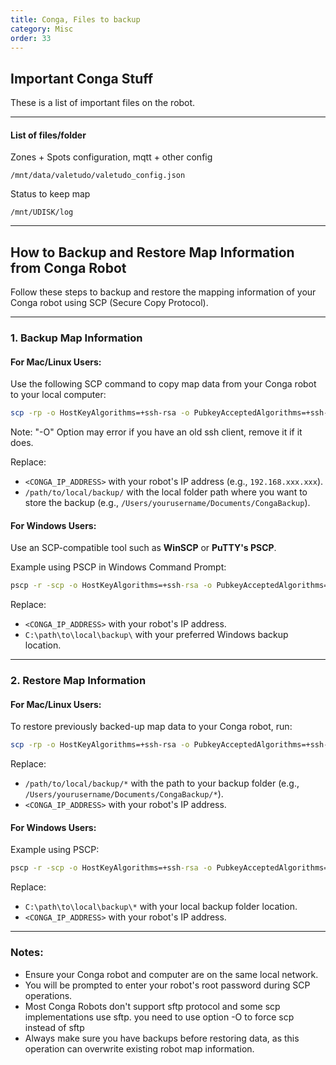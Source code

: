 ```yaml
---
title: Conga, Files to backup
category: Misc
order: 33
---
```


## Important Conga Stuff

These is a list of important files on the robot.

---

#### List of files/folder

Zones + Spots configuration, mqtt + other config

`/mnt/data/valetudo/valetudo_config.json`

Status to keep map

`/mnt/UDISK/log`

---

## How to Backup and Restore Map Information from Conga Robot

Follow these steps to backup and restore the mapping information of your Conga robot using SCP (Secure Copy Protocol).

---

### 1. Backup Map Information

#### **For Mac/Linux Users:**

Use the following SCP command to copy map data from your Conga robot to your local computer:

```bash
scp -rp -o HostKeyAlgorithms=+ssh-rsa -o PubkeyAcceptedAlgorithms=+ssh-rsa -O 'root@<CONGA_IP_ADDRESS>:/mnt/UDISK/log/' '/path/to/local/backup/'
```

Note: "-O" Option may error if you have an old ssh client, remove it if it does.

Replace:

- `<CONGA_IP_ADDRESS>` with your robot's IP address (e.g., `192.168.xxx.xxx`).
- `/path/to/local/backup/` with the local folder path where you want to store the backup (e.g., `/Users/yourusername/Documents/CongaBackup`).

#### **For Windows Users:**

Use an SCP-compatible tool such as **WinSCP** or **PuTTY's PSCP**.

Example using PSCP in Windows Command Prompt:

```cmd
pscp -r -scp -o HostKeyAlgorithms=+ssh-rsa -o PubkeyAcceptedAlgorithms=+ssh-rsa root@<CONGA_IP_ADDRESS>:/mnt/UDISK/log/ C:\path\to\local\backup\
```

Replace:

- `<CONGA_IP_ADDRESS>` with your robot's IP address.
- `C:\path\to\local\backup\` with your preferred Windows backup location.

---

### 2. Restore Map Information

#### **For Mac/Linux Users:**

To restore previously backed-up map data to your Conga robot, run:

```bash
scp -rp -o HostKeyAlgorithms=+ssh-rsa -o PubkeyAcceptedAlgorithms=+ssh-rsa /path/to/local/backup/* -O 'root@<CONGA_IP_ADDRESS>:/mnt/UDISK/log/'
```

Replace:

- `/path/to/local/backup/*` with the path to your backup folder (e.g., `/Users/yourusername/Documents/CongaBackup/*`).
- `<CONGA_IP_ADDRESS>` with your robot's IP address.

#### **For Windows Users:**

Example using PSCP:

```cmd
pscp -r -scp -o HostKeyAlgorithms=+ssh-rsa -o PubkeyAcceptedAlgorithms=+ssh-rsa C:\path\to\local\backup\* root@<CONGA_IP_ADDRESS>:/mnt/UDISK/log/
```

Replace:

- `C:\path\to\local\backup\*` with your local backup folder location.
- `<CONGA_IP_ADDRESS>` with your robot's IP address.

---

### Notes:

- Ensure your Conga robot and computer are on the same local network.
- You will be prompted to enter your robot's root password during SCP operations.
- Most Conga Robots don't support sftp protocol and some scp implementations use sftp. you need to use option -O to force scp instead of sftp
- Always make sure you have backups before restoring data, as this operation can overwrite existing robot map information.

